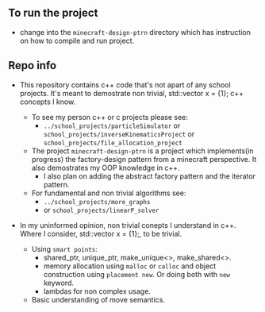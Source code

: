 ## To run the project
  * change into the `minecraft-design-ptrn` directory which has instruction on how to compile and run project.

## Repo info
  * This repository contains c++ code that's not apart of any school projects. It's meant to demostrate non trivial, std::vector<int> x = {1}; c++ concepts I know.
    + To see my person c++ or c projects please see:
      - `../school_projects/particleSimulator` or `school_projects/inverseKinematicsProject` or `school_projects/file_allocation_project`
    + The project `minecraft-design-ptrn` is a project which implements(in progress) the factory-design pattern from a minecraft perspective. It also demostrates my OOP knowledge in c++.
      - I also plan on adding the abstract factory pattern and the iterator pattern.

    * For fundamental and non trivial algorithms see:
      + `../school_projects/more_graphs`
      + or `school_projects/linearP_solver`

  * In my uninformed opinion, non trivial conepts I understand in c++. Where I consider, std::vector<int> x = {1};, to be trivial.
    + Using `smart points`:
      - shared_ptr, unique_ptr, make_unique<>, make_shared<>.
      - memory allocation using `malloc` or `calloc` and object construction using `placement new`. Or doing both with `new` keyword.
      - lambdas for non complex usage.
    + Basic understanding of move semantics.
